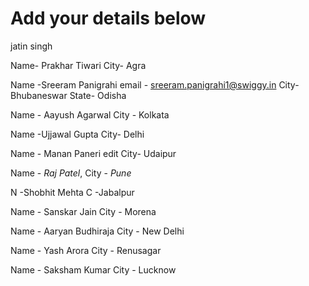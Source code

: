 # Add your details below
jatin singh

Name- Prakhar Tiwari
City- Agra

Name -Sreeram Panigrahi email - sreeram.panigrahi1@swiggy.in
City- Bhubaneswar
State- Odisha

Name - Aayush Agarwal
City - Kolkata

Name -Ujjawal Gupta
City- Delhi

Name - Manan Paneri edit
City- Udaipur

Name - *Raj Patel*, City - *Pune*

N -Shobhit Mehta
C -Jabalpur

Name - Sanskar Jain
City - Morena

Name - Aaryan Budhiraja
City - New Delhi

Name - Yash Arora
City - Renusagar

Name - Saksham Kumar
City - Lucknow